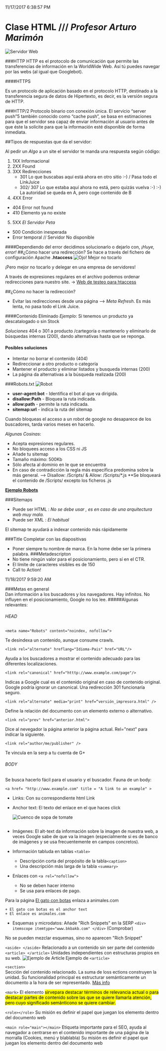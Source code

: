 11/17/2017 6:38:57 PM 

# Clase HTML /// *Profesor Arturo Marimón*


![Servidor Web](http://media02.hongkiat.com/accessible-local-web-server/localtunnerl-cover.jpg)

###HTTP
HTTP es el protocolo de comunicación que permite las transferencias de información en la WorldWide Web. Así tú puedes navegar por las webs (al igual que Googlebot).

####HTTPS

Es un protocolo de aplicación basado en el protocolo HTTP, destinado a la transferencia segura de datos de Hipertexto, es decir, es la versión segura de HTTP.

###HTTP/2
Protocolo binario con conexión única. El servicio “server push”5​ también conocido como “cache push”, se basa en estimaciones para que el servidor sea capaz de enviar información al usuario antes de que éste la solicite para que la información esté disponible de forma inmediata.

##Tipos de respuestas que da el servidor:



Al pedir un *Algo* a un site el servidor te manda una respuesta según código:

1. 1XX Informacional
2. 2XX Found
3. 3XX Redirecciones
	+ 301 Lo que buscabas aquí está ahora en otro sitio :-)  / Pasa todo el LinkJuice 
	+ 302/ 307 Lo que estaba aquí ahora no está, pero quizás vuelva :-) :-)  La autoridad se queda en A, pero coge contenido de B
4. 4XX Error  
  + 404 Error not found 
  + 410 Elemento ya no existe
5. 5XX *El Servidor Peta* 
  + 500 Condición inesperada
  + Error temporal // Servidor No disponible

####Dependiendo del error decidimos solucionarlo o dejarlo con, ¡*Huye, error!*
##¿Cómo hacer una redirección?
Se hace a través del fichero de configuración Apache **.htaccess** ![Ojo! Mejor no tocarlo](http://www.i2clipart.com/cliparts/b/d/6/8/clipart-warning-icon-bd68.png)

¡Pero mejor no tocarlo y delegar en una empresa de servidores!

A través de expresiones regulares en el  archivo podemos ordenar redirecciones para nuestro site.
  -> [Web de testeo para htaccess](http://htaccess.mwl.be/)

##¿Cómo no hacer la redirección?
+ Evitar las redirecciones desde una página --> *Meta Refresh*. Es más lenta, no pasa todo el Link Juice. 

####Contenido Eliminado
*Ejemplo*: Si tenemos un producto ya descatalogado o sin Stock

*Soluciones* 404 o 301 a producto /cartegoría o mantenerlo y eliminarlo de búsquedas internas (200), dando alternativas hasta que se reponga.

#### Posibles soluciones
 + Intentar no borrar el contenido (404) 
 + Redireccionar a otro producto o categoría 
 + Mantener el producto y eliminar listados y busqueda internas (200)
 + La página da alternativas a la búsqueda realizada (200)

###Robots.txt
![Robot](https://icons8.com/iconizer/files/Human_o2/orig/gnome-robots2.png)

+ **user-agent:bot** - Identifica el bot al que va dirigida.
+ **disallow:Path** - Bloquea la ruta indicada.
+  **allow:path** - permite la ruta indicada.
+  **sitemap:url** - indica la ruta del sitemap

Cuando bloqueas el acceso a un robot de google no desaparece de los buscadores, tarda varios meses en hacerlo.

*Algunas Cosinas*:

+ Acepta expresiones regulares.
+ No bloquees acceso a los CSS ni JS
+ Añade tu sitemap
+ Tamaño máximo: 500Kb
+ Sólo afecta al dominio en le que se encuentra
+ En caso de contradicción la regla más específica predomina sobre la más general. --> Disallow: /Scripts/   &   Allow: /Scripts/*.js  **Se bloqueará el contenido de /Scripts/ excepto los ficheros .js

[**Ejemplo Robots**](http://www.marketingonlinevalencia.com/robots.txt)

###Sitemaps 
+ Puede ser HTML : *No se debe usar , es en caso de una arquitectura web muy mala.*
+ Puede ser XML  : *El habitual*

El sitemap te ayudará a indexar contenido más rápidamente 

###Title
Completar con las diapositivas
+ Poner siempre tu nombre de marca. En la home debe ser la primera palabra.
###Metadescripton
+ No tiene ningún valor para el posicionamiento, pero sí en el CTR.
+ El límite de caracteres visibles es de 150
+ Call to Action!

11/18/2017 9:59:20 AM 

###Metas en general  
Dan información a los buscadores y los navegadores. Hay infinitos. No influyen en el posicionamiento, Google no los lee.
#####Algunas relevantes:
###### HEAD

    <meta name="Robots" content="noindex, nofollow">
Te desindexa un contenido, aunque consume crawls.

    <link rel="alternate" hreflang="Idioma-Pais" href="URL"/>
Ayuda a los buscadores a mostrar el contenido adecuado para las diferentes localizaciones. 

    <link rel="canonical" href="htttp://www.example.com/page"/>
Indicas a Google cual es el contenido original en caso de contenido original. Google podría ignorar un canonical. Una redirección 301 funcionaría seguro.

    <link rel="alternate" media="print" href=“versión_impresora.html" />
Define la relación del documento con un elemento externo o alternativo.

    <link rel="prev" href="anterior.html">
Dice al nevegador la página anterior la página actual. Rel="next" para indicar la siguiente.

    <link rel="author/me/publisher" />
Te vincula en la serp a tu cuenta de G+
###### BODY
Se busca hacerlo fácil para el usuario y el buscador.
Fauna de un body:

    <a href= "http://www.example.com" title = "A link to an example" >

 + Links: Con su correspondiente html Link
 + Anchor text:  El texto del enlace en el que haces click

    <img src="https://misanimales.com/wp-content/uploads/2016/10/crecen-los-gatos.jpg" alt="Cuenco de sopa de tomate" />

    ```<img src="https://misanimales.com/wp-content/uploads/2016/10/crecen-los-gatos.jpg" alt="Cuenco de sopa de tomate" />
	```
 + Imágenes: El alt-text da información sobre la imagen de nuestra web, a veces Google sabe de que va la imagen (especialmente si es de banco de imágenes y se usa frecuentemente en campos concretos). 
 + Información tabluda en tablas ```<table>```
	 + Descripción corta del propósito de la tabla```<caption>```
	 + Una descripción más larga de la tabla ```<summary>``` 
 + Enlaces con ```<a rel="nofollow">```  
	 + No se deben hacer interno
	 + Se usa para enlaces de pago. 

Para la página [El gato con botas](www.animales.com) enlaza a animales.com

	+ El gato con botas es el anchor text
	+ El enlace es animales.com

+ Esquemas y microdatos: Añade "Rich Snippets" en la SERP
```<div> itemscope itemtype="www.bkbakb.com" </div>``` (Comprobar)

No se pueden mezclar esquemas, sino no aparecen "Rich Snippet"

```<aside> </aside>``` Relacionado a un contenido sin ser parte del contenido
```<article> </article>``` Unidades independientes con estructuras propios en su web. 
<img src="http://www.homeandlearn.co.uk/WD/images/chapter6/article_html5.gif" alt="Ejemplo de Article" />
Ejemplo de ```<article>``` 

```<section>```  
Sección del contenido relacionado. La suma de loss ections construyen la unidad. Su funcionalidad principal es estructurar semánticamente un documento a la hora de ser representado. [Más info](http://html5doctor.com/the-section-element/ "Más info")

```<mark>``` 
El elemento <mark> sirvepara destacar términos de relevancia actual o para destacar partes de contenido sobre las que se quiere llamarla atención, pero cuyo significado semánticono se quiere cambiar.

```<role></role>``` Su misión es definir el papel que juegan los elemento dentro del documento web


``<main role="main"></main>`` Etiqueta importante para el SEO, ayuda al navegador a centrarse en el  contenido importante de una página de la morralla (Cookies, menú y blablabla) 
Su misión es definir el papel que juegan los elemento dentro del documento web
